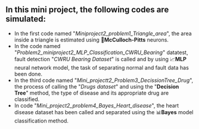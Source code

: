 ## In this mini project, the following codes are simulated:
* In the first code named "*Miniproject2_problem1_Triangle_area*", the area inside a triangle is estimated using 🧠**McCulloch-Pitts** neurons.
* In the code named "*Problem2_miniproject2_MLP_Classification_CWRU_Bearing*" datatest, fault detection "*CWRU Bearing Dataset*" is called and by using 📈**MLP** neural network model, the task of separating normal and fault data has been done.
* In the third code named "*Mini_projectt2_Problem3_DecissionTree_Drug*", the process of calling the "*Drugs dataset*" and using the "**Decision Tree**" method, the type of disease and its appropriate drug are classified.
* In code "*Mini_project2_problem4_Bayes_Heart_disease*", the heart disease dataset has been called and separated using the 📊**Bayes** model classification method.
